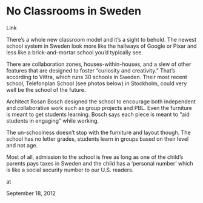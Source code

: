 # No Classrooms in Sweden




Link 

There’s a whole new classroom model and it’s a sight to behold. The
newest school system in Sweden look more like the hallways of Google
or Pixar and less like a brick-and-mortar school you’d typically see.

There are collaboration zones, houses-within-houses, and a slew of
other features that are designed to foster “curiosity and creativity.”
That’s according to Vittra, which runs 30 schools in Sweden. Their
most recent school, Telefonplan School (see photos below) in
Stockholm, could very well be the school of the future.

Architect Rosan Bosch designed the school to encourage both
independent and collaborative work such as group projects and
PBL. Even the furniture is meant to get students learning. Bosch says
each piece is meant to “aid students in engaging” while working.

The un-schoolness doesn’t stop with the furniture and layout
though. The school has no letter grades, students learn in groups
based on their level and not age.

Most of all, admission to the school is free as long as one of the
child’s parents pays taxes in Sweden and the child has a ‘personal
number’ which is like a social security number to our U.S. readers.







at

September 18, 2012















